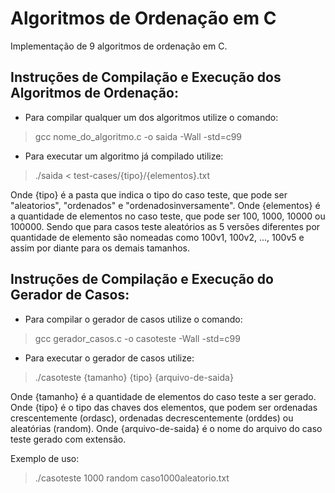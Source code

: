 # Algoritmos de Ordenação em C
Implementação de 9 algoritmos de ordenação em C.

## Instruções de Compilação e Execução dos Algoritmos de Ordenação:

- Para compilar qualquer um dos algoritmos utilize o comando:

> gcc nome_do_algoritmo.c -o saida -Wall -std=c99

- Para executar um algoritmo já compilado utilize:

> ./saida < test-cases/{tipo}/{elementos}.txt

Onde {tipo} é a pasta que indica o tipo do caso teste, que pode ser "aleatorios", "ordenados" e "ordenadosinversamente".
Onde {elementos} é a quantidade de elementos no caso teste, que pode ser 100, 1000, 10000 ou 100000. Sendo que para casos teste aleatórios as 5 versões diferentes por quantidade de elemento são nomeadas como 100v1, 100v2, ..., 100v5 e assim por diante para os demais tamanhos.

## Instruções de Compilação e Execução do Gerador de Casos:

- Para compilar o gerador de casos utilize o comando:

> gcc gerador_casos.c -o casoteste -Wall -std=c99

- Para executar o gerador de casos utilize:

> ./casoteste {tamanho} {tipo} {arquivo-de-saida}

Onde {tamanho} é a quantidade de elementos do caso teste a ser gerado.
Onde {tipo} é o tipo das chaves dos elementos, que podem ser ordenadas crescentemente (ordasc), ordenadas decrescentemente (orddes) ou aleatórias (random).
Onde {arquivo-de-saida} é o nome do arquivo do caso teste gerado com extensão.

Exemplo de uso:
> ./casoteste 1000 random caso1000aleatorio.txt

